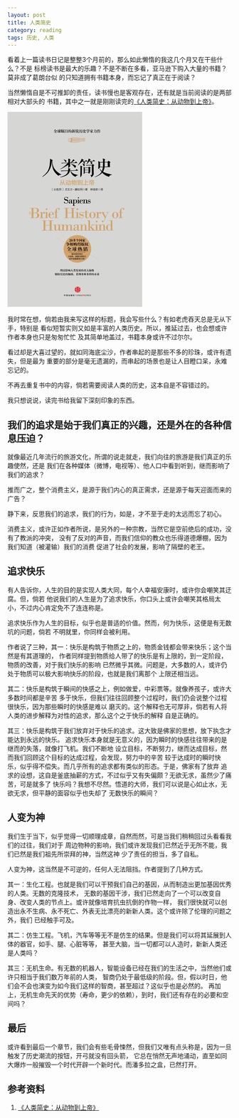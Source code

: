 ```yaml
---
layout: post
title: 人类简史
category: reading
tags: 历史, 人类
---
```


看着上一篇读书日记是整整3个月前的，那么如此懒惰的我这几个月又在干些什么？不是
标榜读书是最大的乐趣？不是不断在多看，亚马逊下购入大量的书籍？莫非成了葛朗台似
的只知道拥有书籍本身，而忘记了真正在于阅读？

当然懒惰自是不可推卸的责任，读书慢也是客观存在，还有就是当前阅读的是两部相对大部头的
书籍，其中之一就是刚刚读完的[《人类简史：从动物到上帝》][《人类简史：从动物到上帝》]。

![human_history](/assets/images/human_history.jpg)

我时常在想，倘若由我来写这样的标题，我会写些什么？有如老虎吞天总是无从下手，特别是
看似短暂实则又如是丰富的人类历史。所以，推延过去，也会想或许作者本身也只是匆匆忙忙
及其简单地盖过，书籍本身或许不过尔尔。

看过却是大喜过望的，就如同海底尘沙，作者串起的是那些不多的珍珠，或许有遗失，但是最为
重要的部分是毫无遗漏的，而串起的场景也是让人目瞪口呆，永难忘记的。

不再去重复书中的内容，倘若需要阅读人类的历史，这本自是不容错过的。

我只想说说，读完书给我留下深刻印象的东西。

## 我们的追求是始于我们真正的兴趣，还是外在的各种信息压迫？

就像最近几年流行的旅游文化，所谓的说走就走，我们向往的旅游是我们真正的乐趣使然，还是
我们在各种媒体（微博，电视等）、他人口中看到听到，继而影响了我们的追求？

推而广之，整个消费主义，是源于我们内心的真正需求，还是源于每天迎面而来的广告？

静下来，反思我们的追求，我们的行为，如是，才不至于走的太远而忘了初心。

消费主义，或许正如作者所说，是另外的一种宗教，当然它是空前绝后的成功，没有了教派的冲突，
没有了反对的声音，而我们信仰的教众也乐得道德爆棚，因为我们知道（被灌输）我们的消费
促进了社会的发展，影响了隔壁的老王。

## 追求快乐

有人告诉你，人生的目的是实现人类大同，每个人幸福安康时，或许你会嘲笑其迂腐。但，倘若
他说我们的人生是为了追求快乐，你口头上或许会嘲笑其格局太小，不过内心肯定免不了连连称是。

追求快乐作为人生的目标，似乎也是普适的价值。然而，何为快乐，这便是有无数坑的问题，倘若
不明就里，你同样会被利用。

作者说了三种，其一：快乐是构筑于物质之上的，物质金钱都会带来快乐；这个当然是有其道理的，
作者同样提到物质给人带了的快乐是有上限的，到一定阶段，物质的改善，对于我们快乐的影响
已然微乎其微。问题是，大多数的人，或许仍处于物质可以极大影响快乐的阶段，也就是我们离那个
上限还相当远。

其二：快乐是构筑于瞬间的快感之上，例如做爱，中彩票等。就像养孩子，或许大多数时间都是辛苦
多于快乐，但我们往往回顾整个过程时，我们仍会说整个过程很快乐，因为那些瞬时的快感是难以
磨灭的。这个解释也无可厚非，倘若有人将人类的进步解释为对性的追求，那么这个之于快乐的解释
自是正确的。

其三：快乐是构筑于我们放弃对于快乐的追求。这大致是佛家的思想，放下执念才能达到永远的快乐。
追求快乐本身就是无意义的，因为瞬时的快感往往带来的是继而的失落，就像打飞机。我们不断地
设立目标，不断努力，继而达成目标，然而我们回顾这个目标的达成过程，会发现，努力中的辛苦
较于达成时的瞬时快乐，似乎得不偿失。而几乎所有的追求都有类似的形态。于是，佛家有了放弃
追求的设想，这自是釜底抽薪的方式，不过似乎又有失偏颇？无欲无求，虽然少了痛苦，可是就多了
快乐吗？我想不尽然。悟道的大师，我们可以说是心如止水，无欲无求，但平静的面容似乎也失却了
无数快乐的瞬间？


## 人变为神

我们生于当下，似乎觉得一切顺理成章，自然而然，可是当我们稍稍回过头看看我们的过往，我们对于
周边物种的影响，我们或许发现我们已然近乎无所不能，我们已然是我们祖先所崇拜的神，当然这神
少了责任的担当，多了自私。

人变为神，这当然是不可逆的，任何人无法阻挡。作者提到了几种方式。

其一：生化工程。也就是我们可以干预我们自己的基因，从而制造出更加基因优秀的人类。无数的克隆技术，
无数的基因干涉，我们已然走向了一个可以改变自身、改变人类的节点上。或许就像培育抗虫抗倒的作物一样，
我们很快就可以创造出永不生病、永不死亡、外表无比漂亮的新新人类。这个或许除了伦理的问题之外，我们
已经触手可及。

其二：仿生工程。飞机，汽车等等无不是仿生的结果。但是我们可以将其延展到人体的器官，如手、腿、心脏等等，
甚至大脑，当一切都可以人造时，新新人类还是人类吗？

其三：无机生命。有无数的机器人，智能设备已经在我们的生活之中，当然他们或许只相当于我们数万年前的人类，
智商仍处于最低级的阶段。但，假以时日，他们会不会也演变为如今我们这样的智商，甚至超过？这似乎也是必然的。
再加上，无机生命先天的优势（寿命，更少的依赖），到时，我们还有存在的必要和空间吗？


## 最后

或许看到最后一个章节，我们会有些毛骨悚然，但我们又唯有点头称是，因为一旦触发了历史潮流的按钮，开弓就没有回头箭，
它总在悄然无声地涌动，直至如同大爆炸一般摧毁一个时代开辟一个新时代。而潘多拉之盒，已然打开。


## 参考资料
1. [《人类简史：从动物到上帝》][《人类简史：从动物到上帝》]


[《人类简史：从动物到上帝》]: http://book.douban.com/subject/25985021/

